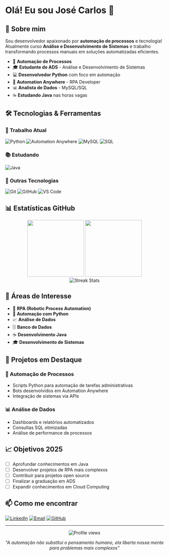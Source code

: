 # Olá! Eu sou José Carlos 👋

## 🚀 Sobre mim
Sou desenvolvedor apaixonado por **automação de processos** e tecnologia! Atualmente curso **Análise e Desenvolvimento de Sistemas** e trabalho transformando processos manuais em soluções automatizadas eficientes.

- 🔧 **Automação de Processos**
- 🎓 **Estudante de ADS** - Análise e Desenvolvimento de Sistemas
- 💻 **Desenvolvedor Python** com foco em automação
- 🤖 **Automation Anywhere** - RPA Developer
- 📊 **Analista de Dados** - MySQL/SQL
- ☕ **Estudando Java** nas horas vagas

## 🛠️ Tecnologias & Ferramentas

### 💼 Trabalho Atual
![Python](https://img.shields.io/badge/Python-3776AB?style=for-the-badge&logo=python&logoColor=white)
![Automation Anywhere](https://img.shields.io/badge/Automation_Anywhere-FF6600?style=for-the-badge&logo=automation-anywhere&logoColor=white)
![MySQL](https://img.shields.io/badge/MySQL-4479A1?style=for-the-badge&logo=mysql&logoColor=white)
![SQL](https://img.shields.io/badge/SQL-336791?style=for-the-badge&logo=postgresql&logoColor=white)

### 📚 Estudando
![Java](https://img.shields.io/badge/Java-ED8B00?style=for-the-badge&logo=java&logoColor=white)

### 🔧 Outras Tecnologias
![Git](https://img.shields.io/badge/Git-F05032?style=for-the-badge&logo=git&logoColor=white)
![GitHub](https://img.shields.io/badge/GitHub-181717?style=for-the-badge&logo=github&logoColor=white)
![VS Code](https://img.shields.io/badge/VS_Code-007ACC?style=for-the-badge&logo=visual-studio-code&logoColor=white)

## 📊 Estatísticas GitHub

<div align="center">
  <img height="180em" src="https://github-readme-stats.vercel.app/api?username=Teodorox&show_icons=true&theme=dracula&include_all_commits=true&count_private=true"/>
  <img height="180em" src="https://github-readme-stats.vercel.app/api/top-langs/?username=Teodorox&layout=compact&langs_count=7&theme=dracula"/>
</div>

<div align="center">
  <img src="https://github-readme-streak-stats.herokuapp.com/?user=Teodorox&theme=dracula" alt="Streak Stats"/>
</div>

## 🎯 Áreas de Interesse

- 🤖 **RPA (Robotic Process Automation)**
- 🐍 **Automação com Python**
- 📈 **Análise de Dados**
- 🗄️ **Banco de Dados**
- ☕ **Desenvolvimento Java**
- 🎓 **Desenvolvimento de Sistemas**

## 🚀 Projetos em Destaque

### 🤖 Automação de Processos
- Scripts Python para automação de tarefas administrativas
- Bots desenvolvidos em Automation Anywhere
- Integração de sistemas via APIs

### 📊 Análise de Dados
- Dashboards e relatórios automatizados
- Consultas SQL otimizadas
- Análise de performance de processos

## 📈 Objetivos 2025

- [ ] Aprofundar conhecimentos em Java
- [ ] Desenvolver projetos de RPA mais complexos
- [ ] Contribuir para projetos open source
- [ ] Finalizar a graduação em ADS
- [ ] Expandir conhecimentos em Cloud Computing

## 📫 Como me encontrar

[![LinkedIn](https://img.shields.io/badge/LinkedIn-0077B5?style=for-the-badge&logo=linkedin&logoColor=white)](www.linkedin.com/in/jgomes-teodoro)
[![Email](https://img.shields.io/badge/Email-D14836?style=for-the-badge&logo=gmail&logoColor=white)](mailto:teodoro2522@gmail.com)
[![GitHub](https://img.shields.io/badge/GitHub-181717?style=for-the-badge&logo=github&logoColor=white)](https://github.com/Teodorox)

---

<div align="center">
  <img src="https://komarev.com/ghpvc/?username=Teodorox&color=blue" alt="Profile views"/>
</div>

<div align="center">
  
  *"A automação não substitui o pensamento humano, ela liberta nossa mente para problemas mais complexos"*
  
</div>
